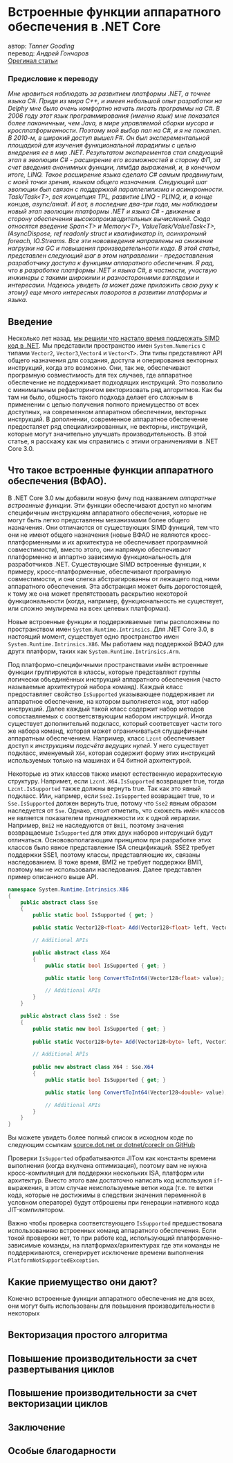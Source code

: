 # Встроенные функции аппаратного обеспечения в .NET Core
автор: *Tanner Gooding*  
перевод: *Андрей Гончаров*  
[Орегинал статьи](https://devblogs.microsoft.com/dotnet/hardware-intrinsics-in-net-core/) 

### Предисловие к переводу
*Мне нравиться наблюдать за развитием платформы .NET, а точнее языка C#. Придя из мира C++, и имеея небольшой опыт разработки на Delphy мне было очень комфортно начать писать программы на C#. В 2006 году этот язык программирования (именно язык) мне показался более лаконичным, чем Java, в мире управляемой сборки мусора и кросплатформенности. Поэтому мой выбор пал на С#, и я не пожалел. В 2010-м, в широкий доступ вышел F#. Он был эксперементальной площадкой для изучения функциональной парадигмы с целью внедрения ее в мир .NET. Результатом эксперементов стал следующий этап в эволюции C# - расширение его возможностей в сторону ФП, за счет введения анонимных функции, лямбда выражений, и, в конечном итоге, LINQ. Такое расширение языка сделало C# самым продвинутым, с моей точки зрения, языком общего назначения. Следующий шаг эволюции был связан с поддержкой параллелилизма и асинхронности. Task/Task&lt;T&gt;, вся концепция TPL, развитие LINQ - PLINQ, и, в конце концов, async/await. И вот, в последние два-три года, мы наблюдаем новый этап эволюции платформы .NET и языка C# - движение в сторону обеспечения высокопроизводительных вычислений. Сюда относятся введение Span&lt;T&gt; и Memory&lt;T&gt;, ValueTask/ValueTask&lt;T&gt;, IAsyncDispose, ref readonly struct и квалификатор in, асинхронынй foreach, IO.Streams. Все эти нововведения направлены на снижение нагрузки на GC и повышения производетельнсоти кода. В этой статье, представлен следующий шаг в этом направлении - предоставления разработчику доступа к функциям аппаратного обеспечения. Я рад, что в разработке платформы .NET и языка C#, в частности, участвую инжинеры с такими широкими и разносторонними взглядами и интересами. Надеюсь увидеть (а может даже приложить свою руку к этому) еще много интересных поворотов в развитии платформы и языка.*

## Введение
Несколько лет назад, [мы решили что настало время поддержать SIMD код в .NET](https://devblogs.microsoft.com/dotnet/the-jit-finally-proposed-jit-and-simd-are-getting-married/). Мы представили пространство имен `System.Numerics` с типами `Vector2`, `Vector3`,`Vector4` и `Vector<T>`. Эти типы представляют API общего назначения для создания, доступа и оперирования векторных инструкций, когда это возможно. Они, так же, обеспечивают програмную совместимость для тех случаев, где аппаратное обеспечение не поддерживает подходящих инструкций. Это позволило с минимальным рефакторингом векторизовать ряд алгоритмов. Как бы там ни было, общность такого подхода делает его сложным в применении с целью получения полного приемущество от всех доступных, на современном аппаратном обеспечении, векторных инструкций. В дополнении, современное аппаратное обеспечение предосталяет ряд специализированных, не векторны, инструкций, которые могут значительно улучшать производительность. В этой статье, я расскажу как мы справились с этими ограничениями в .NET Core 3.0.

## Что такое встроенные функции аппаратного обеспечения (ВФАО).
В .NET Core 3.0 мы добавили новую фичу под названием *аппаратные встроенные функции*. Эти функции обеспечивают доступ ко многим специфичным инструкциям аппаратного обеспечения, которые не могут быть легко представлены механизмами более общего назначения. Они отличаются от существующих SIMD функций, тем что они не имеют общего назначения (новые ВФАО не являются кросс-платформенными и их архитектура не обеспечивает программной совместимости), вместо этого, они напрямую обеспечивают платформенно и аппартно зависимую функциональность для разработчиков .NET. Существующие SIMD встроенные функции, к примеру, кросс-платформенные, обеспечивают програмную совместимости, и они слегка абстрагированны от лежащего под ними аппаратного обеспечения. Эта абстракция может быть дорогостоящей, к тому же она может препятствовать раскрытию некоторой функциональности (когда, например, функциональность не существует, или сложно эмулирема на всех целевых платформах).

Новые встроенные функции и поддерживаемые типы расположены по пространством имен `System.Runtime.Intrinsics`. Для .NET Core 3.0, в настоящий момент, существует одно пространство имен `System.Runtime.Intrinsics.X86`. Мы работаем над поддержкой ВФАО для другх платформ, таких как `System.Runtime.Intrinsics.Arm`. 

Под платформо-специфичными пространствами имён встроенные функции группируются в классы, которые представляют группы логически объединённых инструкций аппаратного обеспечения (часто называемые архитектурой набора команд). Каждый класс предоставляет свойство `IsSupported` указывающее поддерживает ли аппаратное обеспечение, на котором выполняется код, этот набор инструкций. Далее каждый такой класс содержит набор методов сопоставляемых с соответсвтвующим набором инструкций. Иногда существует дополнительнй подкласс, который соответсвует части того же набора команд, которая может ограничиваться спуццифичным аппаратным обеспечением. Например, класс `Lzcnt` обеспечивает доступ к *инструкциям подсчёта ведущих нулей*. У него существует подкласс, именуемый `X64`, которая содержит форму этих инструкций используемых только на машинах и 64 битной архитектурой. 

Некоторые из этих классов также имеют естественную иерархитескую структуру. Напримет, если `Lzcnt.X64.IsSupported` возвращает true, тогда `Lzcnt.IsSupported` также должны вернуть true. Так как это явный подкласс. Или, напрмер, если `Sse2.IsSupported` возвращает true, то и `Sse.IsSupported` должен вернуть true, потому что `Sse2` явным образом наследуется от `Sse`. Однако, стоит отметить, что схожесть имён классов не является показателем  принадлежности их к одной иерархии. Например, `Bmi2` не наследуются от `Bmi1`, поэтому значения возвращаемые `IsSupported` для этих двух наборов интсрукций будут отличаться. Основовополагающим принципом при разработке этих классов было явное представление ISA спецификаций. SSE2 требует поддержки SSE1, поэтому классы, представляющие их, связаны наследованием. В тоже время, BMI2 не требует поддержки BMI1, поэтому мы не использовали наследования. Далее представлен пример описанного выше API.

```csharp
namespace System.Runtime.Intrinsics.X86
{
    public abstract class Sse
    {
        public static bool IsSupported { get; }

        public static Vector128<float> Add(Vector128<float> left, Vector128<float> right);

        // Additional APIs

        public abstract class X64
        {
            public static bool IsSupported { get; }

            public static long ConvertToInt64(Vector128<float> value);

            // Additional APIs
        }
    }

    public abstract class Sse2 : Sse
    {
        public static new bool IsSupported { get; }
 
        public static Vector128<byte> Add(Vector128<byte> left, Vector128<byte> right);

        // Additional APIs
 
        public new abstract class X64 : Sse.X64
        {
            public static bool IsSupported { get; }

            public static long ConvertToInt64(Vector128<double> value);

            // Additional APIs
        }
    }
}
```

 Вы можете увидеть более полный список в исходном коде по следующим ссылкам [source.dot.net or dotnet/coreclr on GitHub](https://github.com/dotnet/coreclr/blob/master/src/System.Private.CoreLib/shared/System/Runtime/Intrinsics/X86/Sse.cs)

Проверки `IsSupported` обрабатываются JITом как константы времени выполнения (когда вкулчена оптимизация), поэтому вам не нужна кросс-компиляция для поддержки нескольких ISA, платформ или архитектур. Вместо этого вам достаточно написать код используюя `if`-выражения, в этом случае неиспользуемые ветки кода (т.е. те ветки кода, которые не достижимы в следствии значения переменной в условном операторе) будут отброшены при генерации нативного кода JIT-компилятором.

Важно чтобы проверка соответствующего `IsSupported` предшествовала использованияю встроенных команд аппаратного обеспечения. Если токой провероки нет, то при работе код, использующий платформенно-зависимые команды, на платформах/архитектурах где эти команды не поддерживаются, сгенерирует исключение времени выполнения `PlatformNotSupportedException`.

## Какие приемущество они дают?
Конечно встроенные функции аппаратного обеспечения не для всех, они могут быть использованы для повышения производительности в некоторых

## Векторизация простого алгоритма

## Повышение производительности за счет развертывания циклов

## Повышение производительности за счет векторизации циклов

## Заключение

## Особые благодарности
